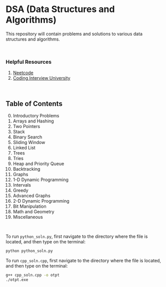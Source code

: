 # DSA (Data Structures and Algorithms)

This repository will contain problems and solutions to various data structures and algorithms.

<br>

### Helpful Resources

1. [Neetcode](https://neetcode.io/practice)
2. [Coding Interview University](https://github.com/jwasham/coding-interview-university)

<br>

## Table of Contents

0. Introductory Problems
1. Arrays and Hashing
2. Two Pointers
3. Stack
4. Binary Search
5. Sliding Window
6. Linked List
7. Trees
8. Tries
9. Heap and Priority Queue
10. Backtracking
11. Graphs
12. 1-D Dynamic Programming
13. Intervals
14. Greedy
15. Advanced Graphs
16. 2-D Dynamic Programming
17. Bit Manipulation
18. Math and Geometry
19. Miscellaneous

<br>

To run `python_soln.py`, first navigate to the directory where the file is located, and then type on the terminal:
```bash
python python_soln.py
```

To run `cpp_soln.cpp`, first navigate to the directory where the file is located, and then type on the terminal:
```bash
g++ cpp_soln.cpp -o otpt
./otpt.exe
```
